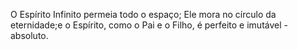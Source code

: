 ﻿O Espírito Infinito permeia todo o espaço; Ele mora no círculo da eternidade;e o Espírito, como o Pai e o Filho, é perfeito e imutável - absoluto.